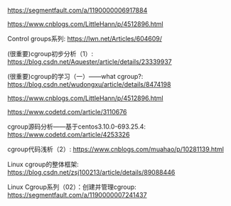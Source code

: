 https://segmentfault.com/a/1190000006917884

https://www.cnblogs.com/LittleHann/p/4512896.html

Control groups系列: https://lwn.net/Articles/604609/


(很重要)cgroup初步分析（1）: https://blog.csdn.net/Aquester/article/details/23339937

(很重要)cgroup的学习（一）——what cgroup?: https://blog.csdn.net/wudongxu/article/details/8474198


https://www.cnblogs.com/LittleHann/p/4512896.html

https://www.codetd.com/article/3110676

cgroup源码分析——基于centos3.10.0-693.25.4: https://www.codetd.com/article/4253326

cgroup代码浅析（2）: https://www.cnblogs.com/muahao/p/10281139.html

Linux cgroup的整体框架: https://blog.csdn.net/zsj100213/article/details/89088446

Linux Cgroup系列（02）：创建并管理cgroup: https://segmentfault.com/a/1190000007241437